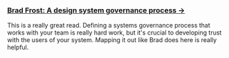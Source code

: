 ### [Brad Frost: A design system governance process →](https://bradfrost.com/blog/post/a-design-system-governance-process)

This is a really great read. Defining a systems governance process that works with your team is really hard work, but it's crucial to developing trust with the users of your system. Mapping it out like Brad does here is really helpful.
